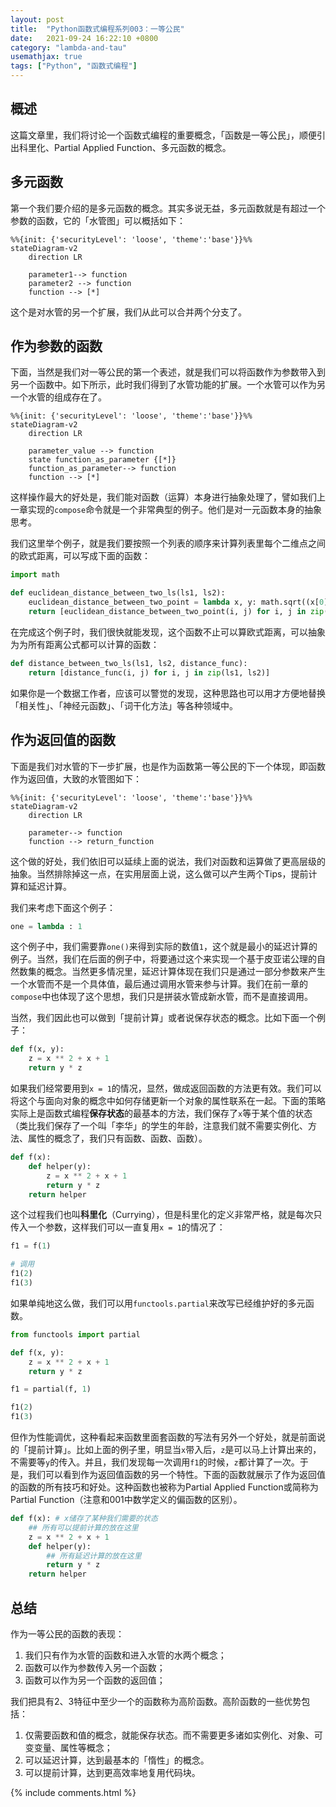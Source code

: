 ```yaml
---
layout: post
title:  "Python函数式编程系列003：一等公民"
date:   2021-09-24 16:22:10 +0800
category: "lambda-and-tau"
usemathjax: true
tags: ["Python", "函数式编程"]
---
```


## 概述

这篇文章里，我们将讨论一个函数式编程的重要概念，「函数是一等公民」，顺便引出科里化、Partial Applied Function、多元函数的概念。

## 多元函数

第一个我们要介绍的是多元函数的概念。其实多说无益，多元函数就是有超过一个参数的函数，它的「水管图」可以概括如下：

```mermaid
%%{init: {'securityLevel': 'loose', 'theme':'base'}}%%
stateDiagram-v2
    direction LR

    parameter1--> function
    parameter2 --> function
    function --> [*]
```

这个是对水管的另一个扩展，我们从此可以合并两个分支了。

## 作为参数的函数

下面，当然是我们对一等公民的第一个表述，就是我们可以将函数作为参数带入到另一个函数中。如下所示，此时我们得到了水管功能的扩展。一个水管可以作为另一个水管的组成存在了。

```mermaid
%%{init: {'securityLevel': 'loose', 'theme':'base'}}%%
stateDiagram-v2
    direction LR

    parameter_value --> function
    state function_as_parameter {[*]}
    function_as_parameter--> function
    function --> [*]
```

这样操作最大的好处是，我们能对函数（运算）本身进行抽象处理了，譬如我们上一章实现的`compose`命令就是一个非常典型的例子。他们是对一元函数本身的抽象思考。

我们这里举个例子，就是我们要按照一个列表的顺序来计算列表里每个二维点之间的欧式距离，可以写成下面的函数：

```python
import math

def euclidean_distance_between_two_ls(ls1, ls2):
    euclidean_distance_between_two_point = lambda x, y: math.sqrt((x[0] - y[0]) ** 2 + (x[1] - y[1]) ** 2)
    return [euclidean_distance_between_two_point(i, j) for i, j in zip(ls1, ls2)]
```

在完成这个例子时，我们很快就能发现，这个函数不止可以算欧式距离，可以抽象为为所有距离公式都可以计算的函数：

```python
def distance_between_two_ls(ls1, ls2, distance_func):
    return [distance_func(i, j) for i, j in zip(ls1, ls2)]
```

如果你是一个数据工作者，应该可以警觉的发现，这种思路也可以用才方便地替换「相关性」、「神经元函数」、「词干化方法」等各种领域中。

## 作为返回值的函数

下面是我们对水管的下一步扩展，也是作为函数第一等公民的下一个体现，即函数作为返回值，大致的水管图如下：

```mermaid
%%{init: {'securityLevel': 'loose', 'theme':'base'}}%%
stateDiagram-v2
    direction LR

    parameter--> function
    function --> return_function
```

这个做的好处，我们依旧可以延续上面的说法，我们对函数和运算做了更高层级的抽象。当然排除掉这一点，在实用层面上说，这么做可以产生两个Tips，提前计算和延迟计算。

我们来考虑下面这个例子：

```python
one = lambda : 1
```

这个例子中，我们需要靠`one()`来得到实际的数值`1`，这个就是最小的延迟计算的例子。当然，我们在后面的例子中，将要通过这个来实现一个基于皮亚诺公理的自然数集的概念。当然更多情况里，延迟计算体现在我们只是通过一部分参数来产生一个水管而不是一个具体值，最后通过调用水管来参与计算。我们在前一章的`compose`中也体现了这个思想，我们只是拼装水管成新水管，而不是直接调用。

当然，我们因此也可以做到「提前计算」或者说保存状态的概念。比如下面一个例子：

```python
def f(x, y):
    z = x ** 2 + x + 1
    return y * z
```

如果我们经常要用到`x = 1`的情况，显然，做成返回函数的方法更有效。我们可以将这个与面向对象的概念中如何存储更新一个对象的属性联系在一起。下面的策略实际上是函数式编程**保存状态**的最基本的方法，我们保存了`x`等于某个值的状态（类比我们保存了一个叫「李华」的学生的年龄，注意我们就不需要实例化、方法、属性的概念了，我们只有函数、函数、函数）。

```python
def f(x):
    def helper(y):
        z = x ** 2 + x + 1
        return y * z
    return helper
```

这个过程我们也叫**科里化**（Currying），但是科里化的定义非常严格，就是每次只传入一个参数，这样我们可以一直复用`x = 1`的情况了：

```python
f1 = f(1)

# 调用
f1(2)
f1(3)
```

如果单纯地这么做，我们可以用`functools.partial`来改写已经维护好的多元函数。

```python
from functools import partial

def f(x, y):
    z = x ** 2 + x + 1
    return y * z

f1 = partial(f, 1)

f1(2)
f1(3)
```

但作为性能调优，这种看起来函数里面套函数的写法有另外一个好处，就是前面说的「提前计算」。比如上面的例子里，明显当`x`带入后，`z`是可以马上计算出来的，不需要等`y`的传入。并且，我们发现每一次调用`f1`的时候，`z`都计算了一次。于是，我们可以看到作为返回值函数的另一个特性。下面的函数就展示了作为返回值的函数的所有技巧和好处。这种函数也被称为Partial Applied Function或简称为Partial Function（注意和001中数学定义的偏函数的区别）。

```python
def f(x): # x储存了某种我们需要的状态
    ## 所有可以提前计算的放在这里
    z = x ** 2 + x + 1
    def helper(y):
        ## 所有延迟计算的放在这里
        return y * z
    return helper
```

## 总结

作为一等公民的函数的表现：

1. 我们只有作为水管的函数和进入水管的水两个概念；
2. 函数可以作为参数传入另一个函数；
3. 函数可以作为另一个函数的返回值；

我们把具有2、3特征中至少一个的函数称为高阶函数。高阶函数的一些优势包括：

1. 仅需要函数和值的概念，就能保存状态。而不需要更多诸如实例化、对象、可变变量、属性等概念；
2. 可以延迟计算，达到最基本的「惰性」的概念。
3. 可以提前计算，达到更高效率地复用代码块。

{% include comments.html %}

